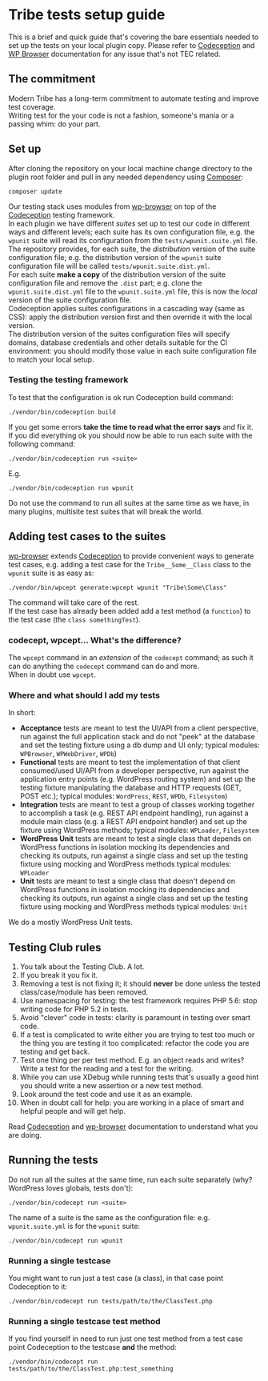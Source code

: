 # Tribe tests setup guide
This is a brief and quick guide that's covering the bare essentials needed to set up the tests on your local plugin copy.
Please refer to [Codeception](http://codeception.com/docs) and [WP Browser](https://github.com/lucatume/wp-browser) documentation for any issue that's not TEC related.

## The commitment
Modern Tribe has a long-term commitment to automate testing and improve test coverage.  
Writing test for the your code is not a fashion, someone's mania or a passing whim: do your part.

## Set up
After cloning the repository on your local machine change directory to the plugin root folder and pull in any needed dependency using [Composer](https://getcomposer.org/):

	composer update

Our testing stack uses modules from [wp-browser](https://github.com/lucatume/wp-browser "lucatume/wp-browser · GitHub") on top of the [Codeception](http://codeception.com/ "Codeception - BDD-style PHP testing.") testing framework.  
In each plugin we have different *suites* set up to test our code in different ways and different levels; each suite has its own configuration file, e.g. the `wpunit` suite will read its configuration from the `tests/wpunit.suite.yml` file.  
The repository provides, for each suite, the *distribution* version of the suite configuration file; e.g. the distribution version of the `wpunit` suite configuration file will be called `tests/wpunit.suite.dist.yml`.  
For each suite **make a copy** of the distribution version of the suite configuration file and remove the `.dist` part; e.g. clone the `wpunit.suite.dist.yml` file to the `wpunit.suite.yml` file, this is now the *local* version of the suite configuration file.  
Codeception applies suites configurations in a cascading way (same as CSS): apply the distribution version first and then override it with the local version.  
The distribution version of the suites configuration files will specify domains, database credentials and other details suitable for the CI environment: you should modify those value in each suite configuration file to match your local setup.

### Testing the testing framework
To test that the configuration is ok run Codeception build command:

```shell
./vendor/bin/codeception build
```
If you get some errors **take the time to read what the error says** and fix it.  
If you did everything ok you should now be able to run each suite with the following command:

```shell
./vendor/bin/codeception run <suite>
```

E.g.

```shell
./vendor/bin/codeception run wpunit
```

Do not use the command to run all suites at the same time as we have, in many plugins, multisite test suites that will break the world.

## Adding test cases to the suites
[wp-browser](https://github.com/lucatume/wp-browser "lucatume/wp-browser · GitHub") extends [Codeception](http://codeception.com/ "Codeception - BDD-style PHP testing.") to provide convenient ways to generate test cases, e.g. adding a test case for the `Tribe__Some__Class` class to the `wpunit` suite is as easy as:

```shell
./vendor/bin/wpcept generate:wpcept wpunit "Tribe\Some\Class"
```

The command will take care of the rest.  
If the test case has already been added add a test method (a `function`) to the test case (the `class somethingTest`).

### codecept, wpcept... What's the difference?
The `wpcept` command in an *extension* of the `codecept` command; as such it can do anything the `codecept` command can do and more.  
When in doubt use `wpcept`.

### Where and what should I add my tests
In short:  

* **Acceptance** tests are meant to test the UI/API from a client perspective, run against the full application stack and do not "peek" at the database and set the testing fixture using a db dump and UI only; typical modules: `WPBrowser`, `WPWebDriver`, `WPDb`)
* **Functional** tests are meant to test the implementation of that client consumed/used UI/API from a developer perspective, run against the application entry points (e.g. WordPress routing system) and set up the testing fixture manipulating the database and HTTP requests (GET, POST etc.); typical modules: `WordPress`, `REST`, `WPDb`, `Filesystem`)
* **Integration** tests are meant to test a group of classes working together to accomplish a task (e.g. REST API endpoint handling), run against a module main class (e.g. a REST API endpoint handler) and set up the fixture using WordPress methods; typical modules: `WPLoader`, `Filesystem`
* **WordPress Unit** tests are meant to test a single class that depends on WordPress functions in isolation mocking its dependencies and checking its outputs, run against a single class and set up the testing fixture using mocking and WordPress methods typical modules: `WPLoader`
* **Unit** tests are meant to test a single class that doesn't depend on WordPress functions in isolation mocking its dependencies and checking its outputs, run against a single class and set up the testing fixture using mocking and WordPress methods typical modules: `Unit`

We do a mostly WordPress Unit tests.

## Testing Club rules
1. You talk about the Testing Club. A lot.
2. If you break it you fix it.
3. Removing a test is not fixing it; it should **never** be done unless the tested class/case/module has been removed.
4. Use namespacing for testing: the test framework requires PHP 5.6: stop writing code for PHP 5.2 in tests.
5. Avoid "clever" code in tests: clarity is paramount in testing over smart code.
6. If a test is complicated to write either you are trying to test too much or the thing you are testing it too complicated: refactor the code you are testing and get back.
7. Test one thing per per test method. E.g. an object reads and writes? Write a test for the reading and a test for the writing.
8. While you can use XDebug while running tests that's usually a good hint you should write a new assertion or a new test method.
9. Look around the test code and use it as an example.
10. When in doubt call for help: you are working in a place of smart and helpful people and will get help.

Read [Codeception](http://codeception.com/ "Codeception - BDD-style PHP testing.") and [wp-browser](https://github.com/lucatume/wp-browser "lucatume/wp-browser · GitHub") documentation to understand what you are doing.

## Running the tests
Do not run all the suites at the same time, run each suite separately (why? WordPress loves globals, tests don't):

```shell
./vendor/bin/codecept run <suite>
```

The name of a suite is the same as the configuration file: e.g. `wpunit.suite.yml` is for the `wpunit` suite:

```shell
./vendor/bin/codecept run wpunit
```

### Running a single testcase 
You might want to run just a test case (a class), in that case point Codeception to it:

```shell
./vendor/bin/codecept run tests/path/to/the/ClassTest.php
```

### Running a single testcase test method
If you find yourself in need to run just one test method from a test case point Codeception to the testcase **and** the method:

```shell
./vendor/bin/codecept run tests/path/to/the/ClassTest.php:test_something
```
